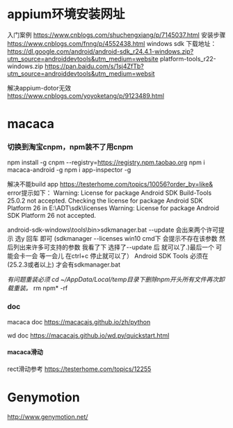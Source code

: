 # appium环境安装网址
入门案例  https://www.cnblogs.com/shuchengxiang/p/7145037.html
安装步骤  https://www.cnblogs.com/fnng/p/4552438.html
windows sdk 下载地址：https://dl.google.com/android/android-sdk_r24.4.1-windows.zip?utm_source=androiddevtools&utm_medium=website
platform-tools_r22-windows.zip  https://pan.baidu.com/s/1sj4ZfTb?utm_source=androiddevtools&utm_medium=websit

解决appium-dotor无效  https://www.cnblogs.com/yoyoketang/p/9123489.html





# macaca
###  切换到淘宝cnpm，npm装不了用cnpm
npm install -g cnpm --registry=https://registry.npm.taobao.org
npm i macaca-android -g
npm i app-inspector -g

解决不能build app https://testerhome.com/topics/10056?order_by=like&
error提示如下：
Warning: License for package Android SDK Build-Tools 25.0.2 not accepted.
Checking the license for package Android SDK Platform 26 in E:\ADT\sdk\licenses
Warning: License for package Android SDK Platform 26 not accepted.

android-sdk-windows\tools\bin>sdkmanager.bat --update 会出来两个许可提示 选y 回车 即可
(sdkmanager --licenses win10 cmd下 会提示不存在该参数 然后列出来许多可支持的参数 我看了下 选择了--update 后 就可以了.)最后一个 可能会卡一会 等一会儿 在ctrl+c 停止就可以了）
Android SDK Tools 必须在(25.2.3或者以上) 才会有sdkmanager.bat

*有问题重装必须 cd ~/AppData/Local/temp目录下删除npm开头所有文件再次卸载重装。*
rm npm* -rf

### doc
macaca doc https://macacajs.github.io/zh/python

wd doc  https://macacajs.github.io/wd.py/quickstart.html

#### macaca滑动
rect滑动参考 https://testerhome.com/topics/12255



#  Genymotion
http://www.genymotion.net/
